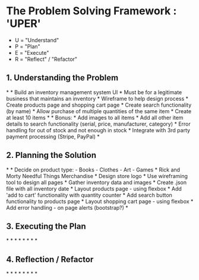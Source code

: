 <h1>The Problem Solving Framework : 'UPER'</h1>

* U = "Understand"
* P = "Plan"
* E = "Execute"
* R = "Reflect" / "Refactor"

<h2>1. Understanding the Problem</h2>
*
* Build an inventory management system UI
* Must be for a legitimate business that maintains an inventory
* Wireframe to help design process
* Create products page and shopping cart page
* Create search functionality (by name)
* Allow purchase of multiple quantities of the same item
* Create at least 10 items
*
* Bonus:
* Add images to all items
* Add all other item details to search functionality (serial, price, manufacturer, category)
* Error handling for out of stock and not enough in stock
* Integrate with 3rd party payment processing (Stripe, PayPal)
*
<h2>
    2. Planning the Solution
</h2>
*
* Decide on product type:
    - Books
    - Clothes
    - Art
    - Games
    * Rick and Morty Needful Things Merchandise
* Design store logo
* Use wireframing tool to design all pages
* Gather inventory data and images
* Create .json file with all inventory date
* Layout products page - using flexbox
* Add 'add to cart' functionality with quantity counter
* Add search button functionality to products page
* Layout shopping cart page - using flexbox
* Add error handling - on page alerts (bootstrap?)
*
<h2>
    3. Executing the Plan
</h2>
*
*
*
*
*
*
*
*
<h2>
    4. Reflection / Refactor
</h2>
*
*
*
*
*
*
*
*